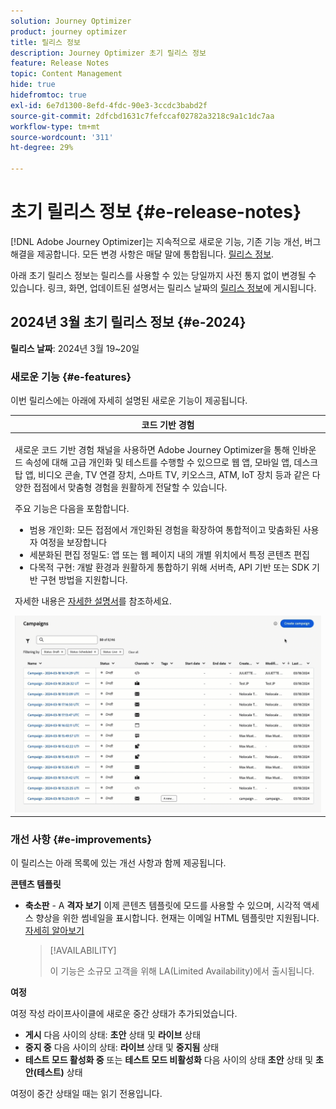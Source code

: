```yaml
---
solution: Journey Optimizer
product: journey optimizer
title: 릴리스 정보
description: Journey Optimizer 초기 릴리스 정보
feature: Release Notes
topic: Content Management
hide: true
hidefromtoc: true
exl-id: 6e7d1300-8efd-4fdc-90e3-3ccdc3babd2f
source-git-commit: 2dfcbd1631c7fefccaf02782a3218c9a1c1dc7aa
workflow-type: tm+mt
source-wordcount: '311'
ht-degree: 29%

---
```


# 초기 릴리스 정보 {#e-release-notes}

[!DNL Adobe Journey Optimizer]는 지속적으로 새로운 기능, 기존 기능 개선, 버그 해결을 제공합니다. 모든 변경 사항은 매달 말에 통합됩니다. [릴리스 정보](release-notes.md).

아래 초기 릴리스 정보는 릴리스를 사용할 수 있는 당일까지 사전 통지 없이 변경될 수 있습니다. 링크, 화면, 업데이트된 설명서는 릴리스 날짜의 [릴리스 정보](release-notes.md)에 게시됩니다.

## 2024년 3월 초기 릴리스 정보 {#e-2024}

**릴리스 날짜**: 2024년 3월 19~20일

### 새로운 기능 {#e-features}

이번 릴리스에는 아래에 자세히 설명된 새로운 기능이 제공됩니다.

<table>
<thead>
<tr>
<th><strong>코드 기반 경험</strong><br/></th>
</tr>
</thead>
<tbody>
<tr>
<td>
<p>새로운 코드 기반 경험 채널을 사용하면 Adobe Journey Optimizer을 통해 인바운드 속성에 대해 고급 개인화 및 테스트를 수행할 수 있으므로 웹 앱, 모바일 앱, 데스크탑 앱, 비디오 콘솔, TV 연결 장치, 스마트 TV, 키오스크, ATM, IoT 장치 등과 같은 다양한 접점에서 맞춤형 경험을 원활하게 전달할 수 있습니다.</p>
<P>주요 기능은 다음을 포함합니다.</p>
<ul><li> 범용 개인화: 모든 접점에서 개인화된 경험을 확장하여 통합적이고 맞춤화된 사용자 여정을 보장합니다</li>
<li>세분화된 편집 정밀도: 앱 또는 웹 페이지 내의 개별 위치에서 특정 콘텐츠 편집</li>
<li>다목적 구현: 개발 환경과 원활하게 통합하기 위해 서버측, API 기반 또는 SDK 기반 구현 방법을 지원합니다.</li></ul></p>
<p>자세한 내용은 <a href="../code-based/get-started-code-based.md">자세한 설명서</a>를 참조하세요.</p>
<img src="assets/do-not-localize/code-based.gif">
</tr>
</tbody>
</table>

### 개선 사항 {#e-improvements}

이 릴리스는 아래 목록에 있는 개선 사항과 함께 제공됩니다.

**콘텐츠 템플릿**

* **축소판** - A **격자 보기** 이제 콘텐츠 템플릿에 모드를 사용할 수 있으며, 시각적 액세스 향상을 위한 썸네일을 표시합니다. 현재는 이메일 HTML 템플릿만 지원됩니다. [자세히 알아보기](../content-management/content-templates.md#template-thumbnails)

  >[!AVAILABILITY]
  >
  >이 기능은 소규모 고객을 위해 LA(Limited Availability)에서 출시됩니다.

**여정**

여정 작성 라이프사이클에 새로운 중간 상태가 추가되었습니다.

* **게시** 다음 사이의 상태: **초안** 상태 및 **라이브** 상태
* **중지 중** 다음 사이의 상태: **라이브** 상태 및 **중지됨** 상태
* **테스트 모드 활성화 중** 또는 **테스트 모드 비활성화** 다음 사이의 상태 **초안** 상태 및 **초안(테스트)** 상태

여정이 중간 상태일 때는 읽기 전용입니다.